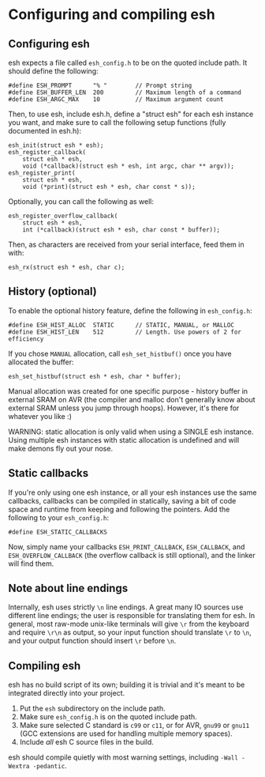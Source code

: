 Configuring and compiling esh
=============================

Configuring esh
---------------

esh expects a file called `esh_config.h` to be on the quoted include path. It
should define the following:

    #define ESH_PROMPT      "% "        // Prompt string
    #define ESH_BUFFER_LEN  200         // Maximum length of a command
    #define ESH_ARGC_MAX    10          // Maximum argument count


Then, to use esh, include esh.h, define a "struct esh" for each esh instance you
want, and make sure to call the following setup functions (fully documented in
esh.h):

    esh_init(struct esh * esh);
    esh_register_callback(
        struct esh * esh,
        void (*callback)(struct esh * esh, int argc, char ** argv));
    esh_register_print(
        struct esh * esh,
        void (*print)(struct esh * esh, char const * s));


Optionally, you can call the following as well:

    esh_register_overflow_callback(
        struct esh * esh,
        int (*callback)(struct esh * esh, char const * buffer));


Then, as characters are received from your serial interface, feed them in with:

    esh_rx(struct esh * esh, char c);

History (optional)
------------------

To enable the optional history feature, define the following in `esh_config.h`:

    #define ESH_HIST_ALLOC  STATIC      // STATIC, MANUAL, or MALLOC
    #define ESH_HIST_LEN    512         // Length. Use powers of 2 for efficiency

If you chose `MANUAL` allocation, call `esh_set_histbuf()` once you have allocated
the buffer:

    esh_set_histbuf(struct esh * esh, char * buffer);

Manual allocation was created for one specific purpose - history buffer in
external SRAM on AVR (the compiler and malloc don't generally know about
external SRAM unless you jump through hoops). However, it's there for
whatever you like :)

WARNING: static allocation is only valid when using a SINGLE esh instance.
Using multiple esh instances with static allocation is undefined and will make
demons fly out your nose.

Static callbacks
----------------

If you're only using one esh instance, or all your esh instances use the same
callbacks, callbacks can be compiled in statically, saving a bit of code space
and runtime from keeping and following the pointers. Add the following to
your `esh_config.h`:

    #define ESH_STATIC_CALLBACKS

Now, simply name your callbacks `ESH_PRINT_CALLBACK`, `ESH_CALLBACK`, and
`ESH_OVERFLOW_CALLBACK` (the overflow callback is still optional), and the
linker will find them.

Note about line endings
-----------------------

Internally, esh uses strictly `\n` line endings. A great many IO sources
use different line endings; the user is responsible for translating them for
esh. In general, most raw-mode unix-like terminals will give `\r` from the
keyboard and require `\r\n` as output, so your input function should
translate `\r` to `\n`, and your output function should insert `\r` before
`\n`.

Compiling esh
-------------

esh has no build script of its own; building it is trivial and it's meant to be
integrated directly into your project.

1. Put the `esh` subdirectory on the include path.
2. Make sure `esh_config.h` is on the quoted include path.
3. Make sure selected C standard is `c99` or `c11`, or for AVR,
    `gnu99` or `gnu11` (GCC extensions are used for handling multiple
    memory spaces).
4. Include *all* esh C source files in the build.

esh should compile quietly with most warning settings, including
`-Wall -Wextra -pedantic`.

